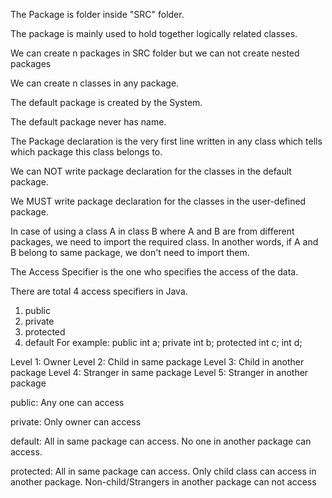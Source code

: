 The Package is folder inside "SRC" folder.

The package is mainly used to hold together logically related classes.

We can create n packages in SRC folder but we can not create nested packages

We can create n classes in any package.

The default package is created by the System.

The default package never has name.

The Package declaration is the very first line written in any class which tells which package this class belongs to.

We can NOT write package declaration for the classes in the default package.

We MUST write package declaration for the classes in the user-defined package.

In case of using a class A in class B where A and B are from different packages, we need to import the required class. 
In another words, if A and B belong to same package, we don't need to import them.

The Access Specifier is the one who specifies the access of the data.

There are total 4 access specifiers in Java.
1. public
2. private
3. protected
4. default
For example: 
	public int a;
	private int b;
	protected int c;
	int d;

Level 1: Owner
Level 2: Child in same package
Level 3: Child in another package
Level 4: Stranger in same package
Level 5: Stranger in another package

public: Any one can access

private: Only owner can access

default: All in same package can access. No one in another package can access.

protected: All in same package can access. Only child class can access in another package. Non-child/Strangers in another package can not access
